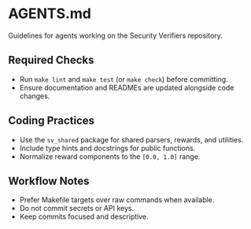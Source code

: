 # AGENTS.md

Guidelines for agents working on the Security Verifiers repository.

## Required Checks

- Run `make lint` and `make test` (or `make check`) before committing.
- Ensure documentation and READMEs are updated alongside code changes.

## Coding Practices

- Use the `sv_shared` package for shared parsers, rewards, and utilities.
- Include type hints and docstrings for public functions.
- Normalize reward components to the `[0.0, 1.0]` range.

## Workflow Notes

- Prefer Makefile targets over raw commands when available.
- Do not commit secrets or API keys.
- Keep commits focused and descriptive.
